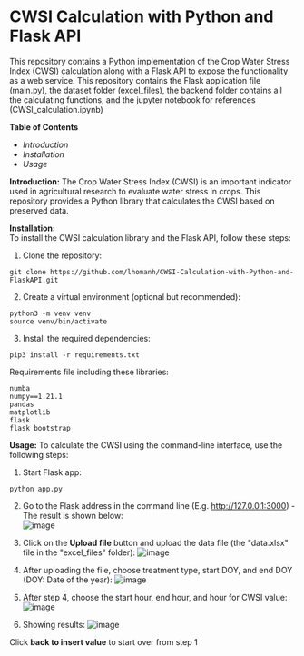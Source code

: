 # CWSI Calculation with Python and Flask API
This repository contains a Python implementation of the Crop Water Stress Index (CWSI) calculation along with a Flask API to expose the functionality as a web service.
This repository contains the Flask application file (main.py), the dataset folder (excel_files), the backend folder contains all the calculating functions, and the jupyter notebook for references (CWSI_calculation.ipynb)

**Table of Contents**
- _Introduction_
- _Installation_
- _Usage_

**Introduction:**
The Crop Water Stress Index (CWSI) is an important indicator used in agricultural research to evaluate water stress in crops. This repository provides a Python library that calculates the CWSI based on preserved data.

**Installation:**  
To install the CWSI calculation library and the Flask API, follow these steps:

1. Clone the repository:
```
git clone https://github.com/lhomanh/CWSI-Calculation-with-Python-and-FlaskAPI.git
```

2. Create a virtual environment (optional but recommended):
```
python3 -m venv venv
source venv/bin/activate
```

3. Install the required dependencies:
```
pip3 install -r requirements.txt
```

Requirements file including these libraries:
```
numba
numpy==1.21.1
pandas
matplotlib
flask
flask_bootstrap
```

**Usage:**
To calculate the CWSI using the command-line interface, use the following steps:

1. Start Flask app:
```
python app.py
```

2. Go to the Flask address in the command line (E.g. http://127.0.0.1:3000) - The result is shown below:   
![image](https://github.com/lhomanh/CWSI-Calculation-with-Python-and-FlaskAPI/assets/60242356/64a0e411-ee68-47d9-8cf9-2c2374465660)


3. Click on the **Upload file** button and upload the data file (the "data.xlsx" file in the "excel_files" folder):
![image](https://github.com/lhomanh/CWSI-Calculation-with-Python-and-FlaskAPI/assets/60242356/9a485f61-ccf4-45f1-8004-aa17b8598fe5)


4. After uploading the file, choose treatment type, start DOY, and end DOY (DOY: Date of the year):
![image](https://github.com/lhomanh/CWSI-Calculation-with-Python-and-FlaskAPI/assets/60242356/7d9b0717-b5d2-4566-a89f-181913e74fe6)


5. After step 4, choose the start hour, end hour, and hour for CWSI value:
![image](https://github.com/lhomanh/CWSI-Calculation-with-Python-and-FlaskAPI/assets/60242356/adf0373a-2797-421c-aafa-30afa4461331)


6. Showing results:
![image](https://github.com/lhomanh/CWSI-Calculation-with-Python-and-FlaskAPI/assets/60242356/a1f8e6f9-c515-4681-9df2-4adcf9821a2d)

Click **back to insert value** to start over from step 1
